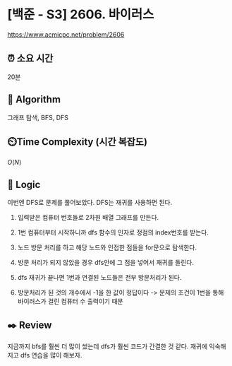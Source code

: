 # [백준 - S3] 2606. 바이러스
 https://www.acmicpc.net/problem/2606

## ⏰  **소요 시간**
20분

## :pushpin: **Algorithm**
그래프 탐색, BFS, DFS

## ⏲️**Time Complexity (시간 복잡도)**
$O(N)$

## :round_pushpin: **Logic**
이번엔 DFS로 문제를 풀어보았다.
DFS는 재귀를 사용하면 된다.

1. 입력받은 컴퓨터 번호들로 2차원 배열 그래프를 만든다.

2. 1번 컴퓨터부터 시작하니까 dfs 함수의 인자로 정점의 index번호를 받는다.

3. 노드 방문 처리를 하고 해당 노드와 인접한 점들을 for문으로 탐색한다.

4. 방문 처리가 되지 않았을 경우 dfs안에 그 점을 넣어서 재귀를 돌린다.

5. dfs 재귀가 끝나면 1번과 연결된 노드들은 전부 방문처리가 된다.

6. 방문처리가 된 것의 개수에서 -1을 한 값이 정답이다
    -> 문제의 조건이 1번을 통해 바이러스가 걸린 컴퓨터 수 출력이기 때문

## :black_nib: **Review**
지금까지 bfs를 훨씬 더 많이 썼는데 dfs가 훨씬 코드가 간결한 것 같다.
재귀에 익숙해지고 dfs 연습을 많이 해보자. 
